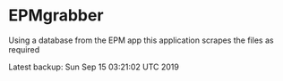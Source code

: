 # EPMgrabber
Using a database from the EPM app this application scrapes the files as required


Latest backup: Sun Sep 15 03:21:02 UTC 2019
